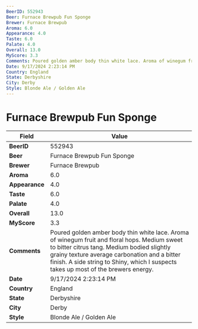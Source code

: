 ```yaml
---
BeerID: 552943
Beer: Furnace Brewpub Fun Sponge
Brewer: Furnace Brewpub
Aroma: 6.0
Appearance: 4.0
Taste: 6.0
Palate: 4.0
Overall: 13.0
MyScore: 3.3
Comments: Poured golden amber body thin white lace. Aroma of winegum fruit and floral hops.  Medium sweet to bitter citrus tang. Medium bodied slightly grainy texture average carbonation and a bitter finish. A side string to Shiny, which I suspects takes up most of the brewers energy.
Date: 9/17/2024 2:23:14 PM
Country: England
State: Derbyshire
City: Derby
Style: Blonde Ale / Golden Ale
---
```


# Furnace Brewpub Fun Sponge

| Field         | Value |
|---------------|-------|
| **BeerID** | 552943 |
| **Beer** | Furnace Brewpub Fun Sponge |
| **Brewer** | Furnace Brewpub |
| **Aroma** | 6.0 |
| **Appearance** | 4.0 |
| **Taste** | 6.0 |
| **Palate** | 4.0 |
| **Overall** | 13.0 |
| **MyScore** | 3.3 |
| **Comments** | Poured golden amber body thin white lace. Aroma of winegum fruit and floral hops.  Medium sweet to bitter citrus tang. Medium bodied slightly grainy texture average carbonation and a bitter finish. A side string to Shiny, which I suspects takes up most of the brewers energy. |
| **Date** | 9/17/2024 2:23:14 PM |
| **Country** | England |
| **State** | Derbyshire |
| **City** | Derby |
| **Style** | Blonde Ale / Golden Ale |
